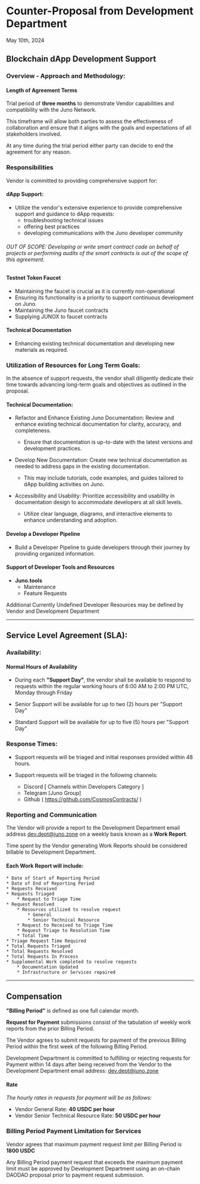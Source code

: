 # Counter-Proposal from Development Department
May 10th, 2024

## Blockchain dApp Development Support

### Overview - Approach and Methodology:

#### Length of Agreement Terms

Trial period of **three months** to demonstrate Vendor capabilities and compatibility with the Juno Network. 

This timeframe will allow both parties to assess the effectiveness of collaboration and ensure that it aligns with the goals and expectations of all stakeholders involved.

At any time during the trial period either party can decide to end the agreement for any reason.

### Responsibilities

Vendor is committed to providing comprehensive support for:

#### dApp Support:

* Utilize the vendor's extensive experience to provide comprehensive support and guidance to dApp requests:
    * troubleshooting technical issues
    * offering best practices
    * developing communications with the Juno developer community

###### OUT OF SCOPE: Developing or write smart contract code on behalf of projects or performing audits of the smart contracts is out of the scope of this agreement.

#### Testnet Token Faucet

* Maintaining the faucet is crucial as it is currently non-operational
* Ensuring its functionality is a priority to support continuous development on Juno.
* Maintaining the Juno faucet contracts
* Supplying JUNOX to faucet contracts

#### Technical Documentation

* Enhancing existing technical documentation and developing new materials as required.

### Utilization of Resources for Long Term Goals:

In the absence of support requests, the vendor shall diligently dedicate their time towards advancing long-term goals and objectives as outlined in the proposal.

#### Technical Documentation:

* Refactor and Enhance Existing Juno Documentation: Review and enhance existing technical documentation for clarity, accuracy, and completeness.
    * Ensure that documentation is up-to-date with the latest versions and development practices.

* Develop New Documentation: Create new technical documentation as needed to address gaps in the existing documentation. 
    * This may include tutorials, code examples, and guides tailored to dApp building activities on Juno.

* Accessibility and Usability: Prioritize accessibility and usability in documentation design to accommodate developers at all skill levels.
    * Utilize clear language, diagrams, and interactive elements to enhance understanding and adoption.

#### Develop a Developer Pipeline

* Build a Developer Pipeline to guide developers through their journey by providing organized information.

#### Support of Developer Tools and Resources

* **Juno.tools**
    * Maintenance
    * Feature Requests

Additional Currently Undefined Developer Resources may be defined by Vendor and Development Department

---
## Service Level Agreement (SLA):

### Availability:

#### Normal Hours of Availability

* During each **"Support Day"**, the vendor shall be available to respond to requests within the regular working hours of 6:00 AM to 2:00 PM UTC, Monday through Friday

* Senior Support will be available for up to two (2) hours per "Support Day"

* Standard Support will be available for up to five (5) hours per "Support Day"

### Response Times:

* Support requests will be triaged and initial responses provided within 48 hours.

* Support requests will be triaged in the following channels: 
    * Discord [ Channels within Developers Category ]
    * Telegram [Juno Group]
    * Github ( https://github.com/CosmosContracts/ )

### Reporting and Communication

The Vendor will provide a report to the Development Department email address dev.dept@juno.zone on a weekly basis known as a **Work Report**.

Time spent by the Vendor generating Work Reports should be considered billable to Development Department.

#### Each Work Report will include:
    * Date of Start of Reporting Period
    * Date of End of Reporting Period
    * Requests Received
    * Requests Triaged
        * Request to Triage Time
    * Request Resolved
        * Resources utilized to resolve request
            * General
            * Senior Technical Resource
        * Request to Received to Triage Time
        * Request Triage to Resolution Time
        * Total Time
    * Triage Request Time Required
    * Total Requests Triaged
    * Total Requests Resolved
    * Total Requests In Process
    * Supplemental Work completed to resolve requests
        * Documentation Updated
        * Infrastructure or Services repaired


---

## Compensation

**"Billing Period"** is defined as one full calendar month. 

**Request for Payment** submissions consist of the tabulation of weekly work reports from the prior Billing Period.

The Vendor agrees to submit requests for payment of the previous Billing Period within the first week of the following Billing Period.

Development Department is committed to fulfilling or rejecting requests for Payment within 14 days after being received from the Vendor to the Development Department email address: dev.dept@juno.zone

#### Rate
_The hourly rates in requests for payment will be as follows:_

- Vendor General Rate: **40 USDC per hour**
- Vendor Senior Technical Resource Rate: **50 USDC per hour**


### Billing Period Payment Limitation for Services

Vendor agrees that maximum payment request limit per Billing Period is **1800 USDC**

Any Billing Period payment request that exceeds the maximum payment limit must be approved by Development Department using an on-chain DAODAO proposal prior to payment request submission.
